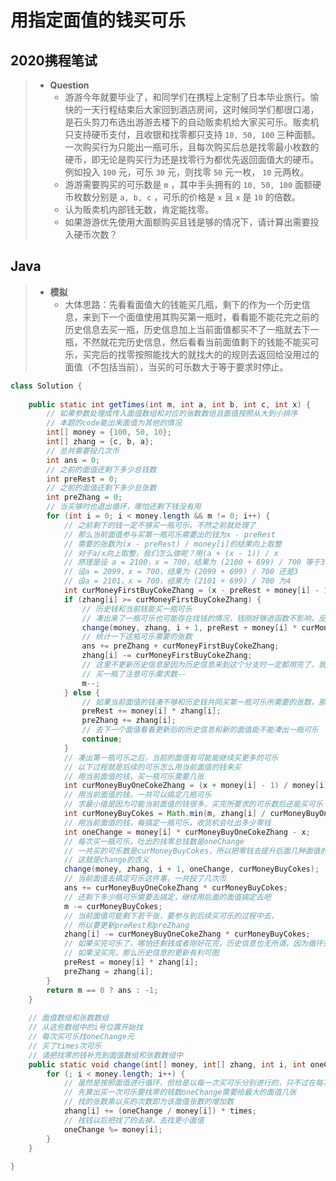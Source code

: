 # 用指定面值的钱买可乐

## 2020携程笔试

> - **Question**
>   - 游游今年就要毕业了，和同学们在携程上定制了日本毕业旅行。愉快的一天行程结束后大家回到酒店房间，这时候同学们都很口渴，是石头剪刀布选出游游去楼下的自动贩卖机给大家买可乐。贩卖机只支持硬币支付，且收银和找零都只支持 `10, 50, 100` 三种面额。一次购买行为只能出一瓶可乐，且每次购买后总是找零最小枚数的硬币，即无论是购买行为还是找零行为都优先返回面值大的硬币。例如投入 `100` 元，可乐 `30` 元，则找零 `50` 元一枚， `10` 元两枚。
>   - 游游需要购买的可乐数是 `m` ，其中手头拥有的 `10, 50, 100` 面额硬币枚数分别是 `a, b, c` ，可乐的价格是 `x` 且 `x` 是 `10` 的倍数。
>   - 认为贩卖机内部钱无数，肯定能找零。
>   - 如果游游优先使用大面额购买且钱是够的情况下，请计算出需要投入硬币次数？

## Java

> - **模拟**
>   - 大体思路：先看看面值大的钱能买几瓶，剩下的作为一个历史信息，来到下一个面值使用其购买第一瓶时，看看能不能花完之前的历史信息去买一瓶，历史信息加上当前面值都买不了一瓶就去下一瓶，不然就花完历史信息，然后看看当前面值剩下的钱能不能买可乐，买完后的找零按照能找大的就找大的的规则去返回给没用过的面值（不包括当前），当买的可乐数大于等于要求时停止。

```java
class Solution {
    
    public static int getTimes(int m, int a, int b, int c, int x) {
        // 如果参数处理成传入面值数组和对应的张数数组且面值按照从大到小排序
        // 本题的code能出来面值为其他的情况
        int[] money = {100, 50, 10};
        int[] zhang = {c, b, a};
        // 总共需要投几次币
        int ans = 0;
        // 之前的面值还剩下多少总钱数
        int preRest = 0;
        // 之前的面值还剩下多少总张数
        int preZhang = 0;
        // 当买够时也退出循环，哪怕还剩下钱没有用
        for (int i = 0; i < money.length && m != 0; i++) {
            // 之前剩下的钱一定不够买一瓶可乐，不然之前就处理了
            // 那么当前面值参与买第一瓶可乐需要出的钱为x - preRest
            // 需要的张数为(x - preRest) / money[i]的结果向上取整
            // 对于a/x向上取整，我们怎么做呢？用(a + (x - 1)) / x
            // 原理是设 a = 2100，x = 700，结果为 (2100 + 699) / 700 等于3
            // 设a = 2099，x = 700，结果为 (2099 + 699) / 700 还是3
            // 设a = 2101，x = 700，结果为 (2101 + 699) / 700 为4
            int curMoneyFirstBuyCokeZhang = (x - preRest + money[i] - 1) / money[i];
            if (zhang[i] >= curMoneyFirstBuyCokeZhang) {
                // 历史钱和当前钱能买一瓶可乐
                // 凑出来了一瓶可乐也可能存在找钱的情况，钱刚好够进函数不影响，反正找零为0怎么计算都是0
                change(money, zhang, i + 1, preRest + money[i] * curMoneyFirstBuyCokeZhang - x, 1);
                // 统计一下这瓶可乐需要的张数
                ans += preZhang + curMoneyFirstBuyCokeZhang;
                zhang[i] -= curMoneyFirstBuyCokeZhang;
                // 这里不更新历史信息是因为历史信息来到这个分支时一定都用完了，我们直接看使用当前面值剩下的钱怎么说
                // 买一瓶了注意可乐需求数--
                m--;
            } else {
                // 如果当前面值的钱凑不够和历史钱共同买第一瓶可乐所需要的张数，那么把当前面值加入到历史信息中
                preRest += money[i] * zhang[i];
                preZhang += zhang[i];
                // 去下一个面值看看更新后的历史信息和新的面值能不能凑出一瓶可乐
                continue;
            }
            // 凑出第一瓶可乐之后，当前的面值有可能能继续买更多的可乐
            // 以下过程就是后续的可乐怎么用当前面值的钱来买
            // 用当前面值的钱，买一瓶可乐需要几张
            int curMoneyBuyOneCokeZhang = (x + money[i] - 1) / money[i];
            // 用当前面值的钱，一共可以搞定几瓶可乐
            // 求最小值是因为可能当前面值的钱很多，买完所要求的可乐数后还能买可乐
            int curMoneyBuyCokes = Math.min(m, zhang[i] / curMoneyBuyOneCokeZhang);
            // 用当前面值的钱，每搞定一瓶可乐，收货机会吐出多少零钱
            int oneChange = money[i] * curMoneyBuyOneCokeZhang - x;
            // 每次买一瓶可乐，吐出的找零总钱数是oneChange
            // 一共买的可乐数是curMoneyBuyCokes，所以把零钱去提升后面几种面值的硬币数，
            // 这就是change的含义
            change(money, zhang, i + 1, oneChange, curMoneyBuyCokes);
            // 当前面值去搞定可乐这件事，一共投了几次币
            ans += curMoneyBuyOneCokeZhang * curMoneyBuyCokes;
            // 还剩下多少瓶可乐需要去搞定，继续用后面的面值搞定去吧
            m -= curMoneyBuyCokes;
            // 当前面值可能剩下若干张，要参与到后续买可乐的过程中去，
            // 所以要更新preRest和preZhang
            zhang[i] -= curMoneyBuyOneCokeZhang * curMoneyBuyCokes;
            // 如果买完可乐了，哪怕还剩钱或者刚好花完，历史信息也无所谓，因为循环会结束
            // 如果没买完，那么历史信息的更新有利可图
            preRest = money[i] * zhang[i];
            preZhang = zhang[i];
        }
        return m == 0 ? ans : -1;
    }
    
    // 面值数组和张数数组
    // 从这些数组中的i号位置开始找
    // 每次买可乐找oneChange元
    // 买了times次可乐
    // 请把找零的钱补充到面值数组和张数数组中
    public static void change(int[] money, int[] zhang, int i, int oneChange, int times) {
        for (; i < money.length; i++) {
            // 虽然是按照面值进行循环，但给是以每一次买可乐分别进行的，只不过在每次找一样的零的情况下，统一计算每个面值要找的罢了
            // 先算出买一次可乐要找零的钱数oneChange需要给最大的面值几张
            // 找的张数乘以买的次数即为该面值张数的增加数
            zhang[i] += (oneChange / money[i]) * times;
            // 找钱以后把找了的去掉，去找更小面值
            oneChange %= money[i];
        }
    }
    
}

```
